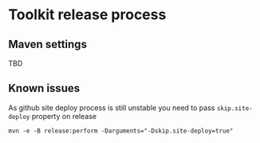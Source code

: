Toolkit release process
=======================

Maven settings
--------------

TBD

Known issues
------------

As github site deploy process is still unstable you need to pass `skip.site-deploy` property on release

    mvn -e -B release:perform -Darguments="-Dskip.site-deploy=true"
